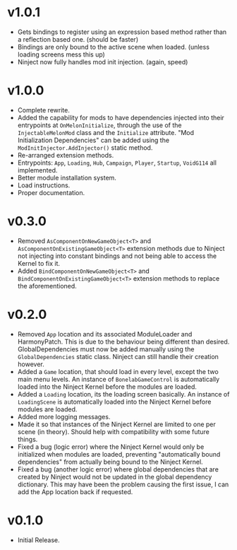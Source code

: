 # v1.0.1
* Gets bindings to register using an expression based method rather than a reflection based one. (should be faster)
* Bindings are only bound to the active scene when loaded. (unless loading screens mess this up)
* Ninject now fully handles mod init injection. (again, speed)

# v1.0.0
* Complete rewrite.
* Added the capability for mods to have dependencies injected into their entrypoints at `OnMelonInitialize`, through the use of the `InjectableMelonMod` class and the `Initialize` attribute. "Mod Initialization Dependencies" can be added using the `ModInitInjector.AddInjector()` static method.
* Re-arranged extension methods.
* Entrypoints: `App`, `Loading`, `Hub`, `Campaign`, `Player`, `Startup`, `VoidG114` all implemented.
* Better module installation system.
* Load instructions.
* Proper documentation.

# v0.3.0
* Removed `AsComponentOnNewGameObject<T>` and `AsComponentOnExistingGameObject<T>` extension methods due to Ninject not injecting into constant bindings and not being able to access the Kernel to fix it.
* Added `BindComponentOnNewGameObject<T>` and `BindComponentOnExistingGameObject<T>` extension methods to replace the aforementioned.

# v0.2.0
* Removed `App` location and its associated ModuleLoader and HarmonyPatch. This is due to the behaviour being different than desired. GlobalDependencies must now be added manually using the `GlobalDependencies` static class. Ninject can still handle their creation however.
* Added a `Game` location, that should load in every level, except the two main menu levels. An instance of `BonelabGameControl` is automatically loaded into the Ninject Kernel before the modules are loaded.
* Added a `Loading` location, its the loading screen basically. An instance of `LoadingScene` is automatically loaded into the Ninject Kernel before modules are loaded.
* Added more logging messages.
* Made it so that instances of the Ninject Kernel are limited to one per scene (in theory). Should help with compatibility with some future things.
* Fixed a bug (logic error) where the Ninject Kernel would only be initialized when modules are loaded, preventing "automatically bound dependencies" from actually being bound to the Ninject Kernel.
* Fixed a bug (another logic error) where global dependencies that are created by Ninject would not be updated in the global dependency dictionary. This may have been the problem causing the first issue, I can add the App location back if requested.

# v0.1.0
* Initial Release.